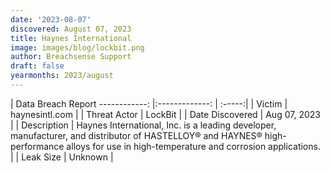 ```yaml
---
date: '2023-08-07'
discovered: August 07, 2023
title: Haynes International
image: images/blog/lockbit.png
author: Breachsense Support
draft: false
yearmonths: 2023/august
---
```



| Data Breach Report
------------:     |:-------------:    | :-----:|
| Victim      | haynesintl.com      | 
| Threat Actor      | LockBit      | 
| Date Discovered      | Aug 07, 2023      | 
| Description      | Haynes International, Inc. is a leading developer, manufacturer, and distributor of HASTELLOY® and HAYNES® high-performance alloys for use in high-temperature and corrosion applications.      | 
| Leak Size      | Unknown      | 

